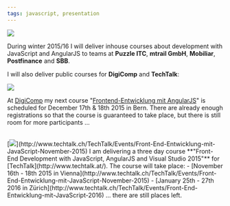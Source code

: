 ```yaml
---
tags: javascript, presentation
---
```


[<img class="jb-main-img" src="https://lh3.googleusercontent.com/-7yXWhaWbBx8/VjE5N-6XQ5I/AAAAAAAACeQ/NNNUIDcm3JY/s800-Ic42/JS-Tools3.png">](http://www.ivorycode.com/#schulung)


During winter 2015/16 I will deliver inhouse courses about development with JavaScript and AngularJS to teams at **Puzzle ITC**, **mtrail GmbH**, **Mobiliar**, **Postfinance** and **SBB**.

I will also deliver public courses for **DigiComp** and **TechTalk**:

[<img class="jb-main-img" src="http://jonasbandi.net/blog/digi_logo.png">](https://www.digicomp.ch/weiterbildung/softwareentwicklung/web-und-mobile-app-entwicklung/webentwicklung/frontend-entwicklung-mit-angularjs)

At [DigiComp](https://www.digicomp.ch/) my next course "[Frontend-Entwicklung mit AngularJS](https://www.digicomp.ch/weiterbildung/softwareentwicklung/web-und-mobile-app-entwicklung/webentwicklung/frontend-entwicklung-mit-angularjs)" is scheduled for December 17th & 18th 2015 in Bern. 
There are already enough registrations so that the course is guaranteed to take place, but there is still room for more participants ...

<br/>
[<img class="jb-main-img" src="https://lh3.googleusercontent.com/-ZweDQiGRMiw/ViwgT0NQwEI/AAAAAAAACbg/eDeugWGH5Rg/s255-Ic42/TT_Logo.png">](http://www.techtalk.ch/TechTalk/Events/Front-End-Entwicklung-mit-JavaScript-November-2015)
I am delivering a three day course **"Front-End Development with JavaScript, AngularJS and Visual Studio 2015"** for [TechTalk](http://www.techtalk.at/).
The course will take place:
- [November 16th - 18th 2015 in Vienna](http://www.techtalk.ch/TechTalk/Events/Front-End-Entwicklung-mit-JavaScript-November-2015)
- [January 25th - 27th 2016 in Zürich](http://www.techtalk.ch/TechTalk/Events/Front-End-Entwicklung-mit-JavaScript-2016)
... there are still places left.

